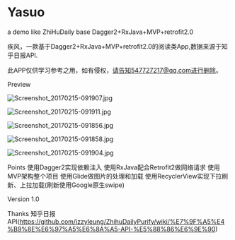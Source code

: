 # Yasuo

a demo like ZhiHuDaily base Dagger2+RxJava+MVP+retrofit2.0  

疾风，一款基于Dagger2+RxJava+MVP+retrofit2.0的阅读类App,数据来源于知乎日报API.  

此APP仅供学习参考之用，如有侵权，请告知547727217@qq.com进行删除。

Preview

![Screenshot_20170215-091907.jpg](http://upload-images.jianshu.io/upload_images/3708894-22721195eb2c7dc9.jpg?imageMogr2/auto-orient/strip%7CimageView2/2/w/1240)

![Screenshot_20170215-091911.jpg](http://upload-images.jianshu.io/upload_images/3708894-6bffd2ba2b0633f8.jpg?imageMogr2/auto-orient/strip%7CimageView2/2/w/1240)

![Screenshot_20170215-091856.jpg](http://upload-images.jianshu.io/upload_images/3708894-9cb4e9513353f211.jpg?imageMogr2/auto-orient/strip%7CimageView2/2/w/1240)

![Screenshot_20170215-091858.jpg](http://upload-images.jianshu.io/upload_images/3708894-a459da10a89af3f2.jpg?imageMogr2/auto-orient/strip%7CimageView2/2/w/1240)

![Screenshot_20170215-091904.jpg](http://upload-images.jianshu.io/upload_images/3708894-dc93999a8fe55344.jpg?imageMogr2/auto-orient/strip%7CimageView2/2/w/1240)

Points
使用Dagger2实现依赖注入
使用RxJava配合Retrofit2做网络请求
使用MVP架构整个项目
使用Glide做图片的处理和加载
使用RecyclerView实现下拉刷新、上拉加载(刷新使用Google原生swipe)

Version
1.0

Thanks
知乎日报API(https://github.com/izzyleung/ZhihuDailyPurify/wiki/%E7%9F%A5%E4%B9%8E%E6%97%A5%E6%8A%A5-API-%E5%88%86%E6%9E%90)
